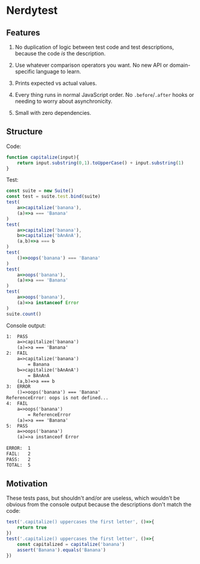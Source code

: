 # Nerdytest

## Features

1. No duplication of logic between test code and test descriptions, because the code _is_ the description.

2. Use whatever comparison operators you want. No new API or domain-specific language to learn.

3. Prints expected vs actual values.

4. Every thing runs in normal JavaScript order. No `.before`/`.after` hooks or needing to worry about asynchronicity.

5. Small with zero dependencies.

## Structure

Code: 

```js
function capitalize(input){
	return input.substring(0,1).toUpperCase() + input.substring(1)
}
```

Test:

```js
const suite = new Suite()
const test = suite.test.bind(suite)
test(
	a=>capitalize('banana'),
	(a)=>a === 'Banana'
)
test(
	a=>capitalize('banana'),
	b=>capitalize('bAnAnA'),
	(a,b)=>a === b
)
test(
	()=>oops('banana') === 'Banana'
)
test(
	a=>oops('banana'),
	(a)=>a === 'Banana'
)
test(
	a=>oops('banana'),
	(a)=>a instanceof Error
)
suite.count()
```

Console output:

```txt
1:	PASS
	a=>capitalize('banana')
	(a)=>a === 'Banana'
2:	FAIL
	a=>capitalize('banana')
		= Banana
	b=>capitalize('bAnAnA')
		= BAnAnA
	(a,b)=>a === b
3:	ERROR
	()=>oops('banana') === 'Banana'
ReferenceError: oops is not defined...
4:	FAIL
	a=>oops('banana')
		= ReferenceError
	(a)=>a === 'Banana'
5:	PASS
	a=>oops('banana')
	(a)=>a instanceof Error
	
ERROR:	1
FAIL:	2
PASS:	2
TOTAL:	5
```

## Motivation

These tests pass, but shouldn't and/or are useless, which wouldn't be obvious from the console output because the descriptions don't match the code:

```js
test('.capitalize() uppercases the first letter', ()=>{
	return true
})
test('.capitalize() uppercases the first letter', ()=>{
	const capitalized = capitalize('banana')
	assert('Banana').equals('Banana')
})
```